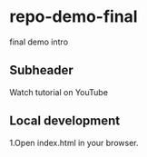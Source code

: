 # repo-demo-final
final demo intro
## Subheader

Watch tutorial on YouTube 

## Local development

1.Open index.html in your browser.